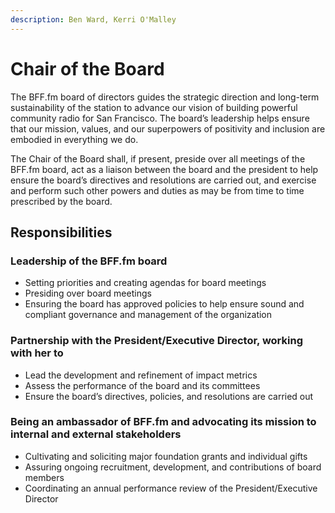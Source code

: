 ```yaml
---
description: Ben Ward, Kerri O'Malley
---
```


# Chair of the Board

The BFF.fm board of directors guides the strategic direction and long-term sustainability of the station to advance our vision of building powerful community radio for San Francisco. The board’s leadership helps ensure that our mission, values, and our superpowers of positivity and inclusion are embodied in everything we do.

The Chair of the Board shall, if present, preside over all meetings of the BFF.fm board, act as a liaison between the board and the president to help ensure the board’s directives and resolutions are carried out, and exercise and perform such other powers and duties as may be from time to time prescribed by the board.&#x20;

## Responsibilities

### Leadership of the BFF.fm board

* Setting priorities and creating agendas for board meetings
* Presiding over board meetings
* Ensuring the board has approved policies to help ensure sound and compliant governance and management of the organization

### Partnership with the President/Executive Director, working with her to

* Lead the development and refinement of impact metrics
* Assess the performance of the board and its committees
* Ensure the board’s directives, policies, and resolutions are carried out

### Being an ambassador of BFF.fm and advocating its mission to internal and external stakeholders

* Cultivating and soliciting major foundation grants and individual gifts
* Assuring ongoing recruitment, development, and contributions of board members
* Coordinating an annual performance review of the President/Executive Director

